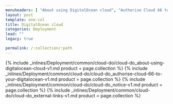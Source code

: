 ```yaml
---
menuheaders: [ "About using DigitalOcean cloud", "Authorise Cloud 66 to your DigitalOcean", "Notice", "External Links" ]
layout: post
template: one-col
title: DigitalOcean cloud
categories: Deployment
lead: ""
legacy: true

permalink: /:collection/:path
---
```






<a href="#about-using-digitalocean-cloud"></a>{% include _inlines/Deployment/common/cloud-do/cloud-do_about-using-digitalocean-cloud-v1.md  product = page.collection %}
<a href="#authorise-cloud-66-to-your-digitalocean"></a>{% include _inlines/Deployment/common/cloud-do/cloud-do_authorise-cloud-66-to-your-digitalocean-v1.md  product = page.collection %}
<a href="#notice"></a>{% include _inlines/Deployment/common/cloud-do/cloud-do_notice-v1.md  product = page.collection %}
<a href="#external-links"></a>{% include _inlines/Deployment/common/cloud-do/cloud-do_external-links-v1.md  product = page.collection %}